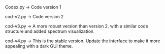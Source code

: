 Codex.py → Code version 1

cod-v2.py → Code version 2

cod-v3.py → A more robust version than version 2, with a similar code structure and added spectrum visualization.

cod-v4.py → This is the stable version. Update the interface to make it more appealing with a dark GUI theme.
